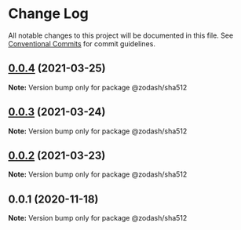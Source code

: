 # Change Log

All notable changes to this project will be documented in this file.
See [Conventional Commits](https://conventionalcommits.org) for commit guidelines.

## [0.0.4](https://github.com/zcorky/zodash/compare/@zodash/sha512@0.0.3...@zodash/sha512@0.0.4) (2021-03-25)

**Note:** Version bump only for package @zodash/sha512





## [0.0.3](https://github.com/zcorky/zodash/compare/@zodash/sha512@0.0.2...@zodash/sha512@0.0.3) (2021-03-24)

**Note:** Version bump only for package @zodash/sha512





## [0.0.2](https://github.com/zcorky/zodash/compare/@zodash/sha512@0.0.1...@zodash/sha512@0.0.2) (2021-03-23)

**Note:** Version bump only for package @zodash/sha512





## 0.0.1 (2020-11-18)

**Note:** Version bump only for package @zodash/sha512
